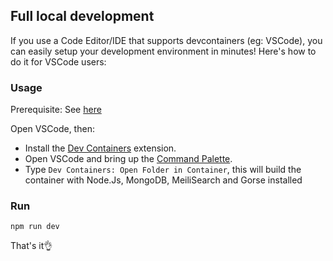 ## Full local development

If you use a Code Editor/IDE that supports devcontainers (eg: VSCode), you can easily setup your development environment in minutes! Here's how to do it for VSCode users:

### Usage

Prerequisite: See [here](https://code.visualstudio.com/docs/devcontainers/containers#_system-requirements)

Open VSCode, then:

- Install the [Dev Containers](https://marketplace.visualstudio.com/items?itemName=ms-vscode-remote.remote-containers) extension.
- Open VSCode and bring up the [Command Palette](https://code.visualstudio.com/docs/getstarted/userinterface#_command-palette).
- Type `Dev Containers: Open Folder in Container`, this will build the container with Node.Js, MongoDB, MeiliSearch and Gorse installed

### Run

`npm run dev`

That's it👌
